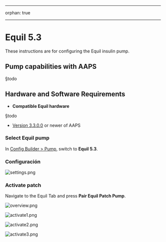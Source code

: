 - - -
orphan: true
- - -

# Equil 5.3

These instructions are for configuring the Equil insulin pump.

## Pump capabilities with AAPS

§todo

## Hardware and Software Requirements
* **Compatible Equil hardware**

§todo

* [Version 3.3.0.0](#version3300) or newer of AAPS

### Select Equil pump

In [Config Builder > Pump](#Config-Builder-pump), switch to **Equil 5.3**.

### Configuración

![settings.png](../images/Equil/settings.png)

### Activate patch

Navigate to the Equil Tab and press **Pair Equil Patch Pump**.

![overview.png](../images/Equil/overview.png)

![activate1.png](../images/Equil/activate1.png)

![activate2.png](../images/Equil/activate2.png)

![activate3.png](../images/Equil/activate3.png)